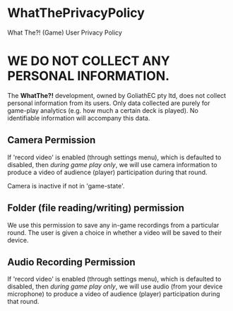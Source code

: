 # WhatThePrivacyPolicy
What The?! (Game) User Privacy Policy

# WE DO NOT COLLECT ANY PERSONAL INFORMATION. 

The **WhatThe?!** development, owned by GoliathEC pty ltd, does not collect personal information from its users. Only data collected are purely for game-play analytics (e.g. how much a certain deck is played). No identifiable information will accompany this data.

## Camera Permission

If 'record video' is enabled (through settings menu), which is defaulted to disabled, then *during game play only*, we will use camera information to produce a video of audience (player) participation during that round. 

Camera is inactive if not in 'game-state'.

## Folder (file reading/writing) permission

We use this permission to save any in-game recordings from a particular round. The user is given a choice in whether a video will be saved to their device. 

## Audio Recording Permission

If 'record video' is enabled (through settings menu), which is defaulted to disabled, then *during game play only*, we will use audio (from your device microphone) to produce a video of audience (player) participation during that round. 
